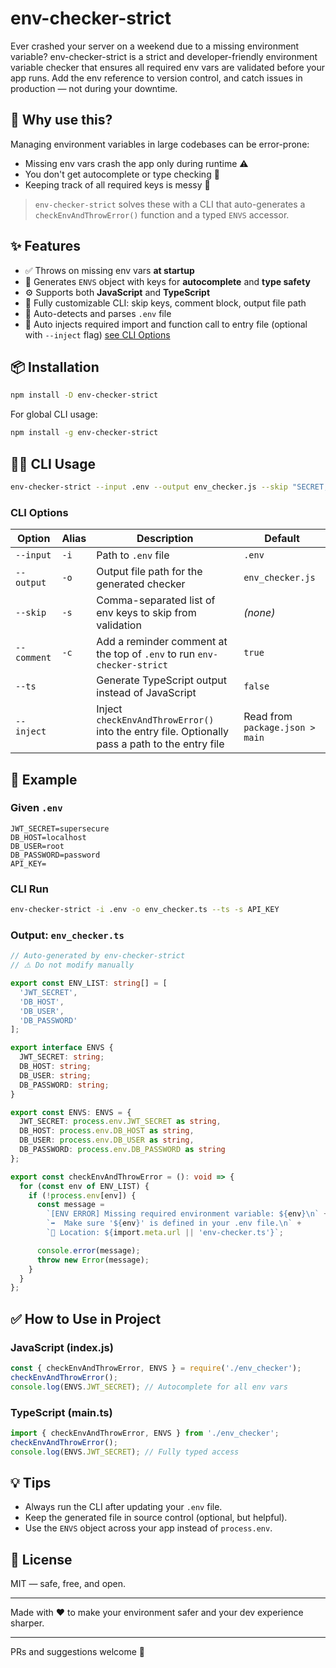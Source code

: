# env-checker-strict

Ever crashed your server on a weekend due to a missing environment variable? env-checker-strict is a strict and developer-friendly environment variable checker that ensures all required env vars are validated before your app runs. Add the env reference to version control, and catch issues in production — not during your downtime.

## 🚀 Why use this?

Managing environment variables in large codebases can be error-prone:

- Missing env vars crash the app only during runtime ⚠️
- You don't get autocomplete or type checking 🧠
- Keeping track of all required keys is messy 📝

> `env-checker-strict` solves these with a CLI that auto-generates a `checkEnvAndThrowError()` function and a typed `ENVS` accessor.

## ✨ Features

- ✅ Throws on missing env vars **at startup**
- 🧠 Generates `ENVS` object with keys for **autocomplete** and **type safety**
- ⚙️ Supports both **JavaScript** and **TypeScript**
- 🧪 Fully customizable CLI: skip keys, comment block, output file path
- 📄 Auto-detects and parses `.env` file
- 🔌 Auto injects required import and function call to entry file (optional with `--inject` flag) [see CLI Options](#cli-options)

## 📦 Installation

```bash
npm install -D env-checker-strict
```

For global CLI usage:

```bash
npm install -g env-checker-strict
```

## 🧑‍💻 CLI Usage

```bash
env-checker-strict --input .env --output env_checker.js --skip "SECRET,API_KEY" --ts
```

### CLI Options

| Option        | Alias | Description                                                                                   | Default           |
|---------------|-------|-----------------------------------------------------------------------------------------------|--------------------|
| `--input`     | `-i`  | Path to `.env` file                                                                            | `.env`             |
| `--output`    | `-o`  | Output file path for the generated checker                                                     | `env_checker.js`   |
| `--skip`      | `-s`  | Comma-separated list of env keys to skip from validation                                       | *(none)*           |
| `--comment`   | `-c`  | Add a reminder comment at the top of `.env` to run `env-checker-strict`                       | `true`             |
| `--ts`        |       | Generate TypeScript output instead of JavaScript                                               | `false`            |
| `--inject`    |       | Inject `checkEnvAndThrowError()` into the entry file. Optionally pass a path to the entry file | Read from `package.json > main`  |

## 🔧 Example

### Given `.env`

```env
JWT_SECRET=supersecure
DB_HOST=localhost
DB_USER=root
DB_PASSWORD=password
API_KEY=
```

### CLI Run

```bash
env-checker-strict -i .env -o env_checker.ts --ts -s API_KEY
```

### Output: `env_checker.ts`

```ts
// Auto-generated by env-checker-strict
// ⚠️ Do not modify manually

export const ENV_LIST: string[] = [
  'JWT_SECRET',
  'DB_HOST',
  'DB_USER',
  'DB_PASSWORD'
];

export interface ENVS {
  JWT_SECRET: string;
  DB_HOST: string;
  DB_USER: string;
  DB_PASSWORD: string;
}

export const ENVS: ENVS = {
  JWT_SECRET: process.env.JWT_SECRET as string,
  DB_HOST: process.env.DB_HOST as string,
  DB_USER: process.env.DB_USER as string,
  DB_PASSWORD: process.env.DB_PASSWORD as string
};

export const checkEnvAndThrowError = (): void => {
  for (const env of ENV_LIST) {
    if (!process.env[env]) {
      const message =
        `[ENV ERROR] Missing required environment variable: ${env}\n` +
        `➡️  Make sure '${env}' is defined in your .env file.\n` +
        `📄 Location: ${import.meta.url || 'env-checker.ts'}`;

      console.error(message);
      throw new Error(message);
    }
  }
};
```

## ✅ How to Use in Project

### JavaScript (index.js)
```js
const { checkEnvAndThrowError, ENVS } = require('./env_checker');
checkEnvAndThrowError();
console.log(ENVS.JWT_SECRET); // Autocomplete for all env vars
```

### TypeScript (main.ts)
```ts
import { checkEnvAndThrowError, ENVS } from './env_checker';
checkEnvAndThrowError();
console.log(ENVS.JWT_SECRET); // Fully typed access
```

## 💡 Tips

- Always run the CLI after updating your `.env` file.
- Keep the generated file in source control (optional, but helpful).
- Use the `ENVS` object across your app instead of `process.env`.

## 🪪 License

MIT — safe, free, and open.

---

Made with ❤️ to make your environment safer and your dev experience sharper.

---

PRs and suggestions welcome 🙌
